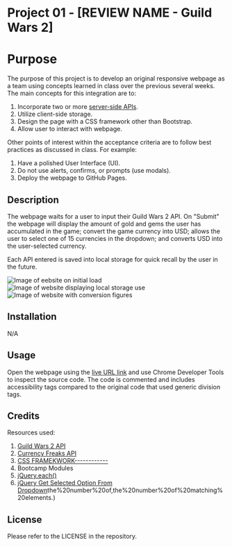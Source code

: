 # Project 01 - [REVIEW NAME - Guild Wars 2]

# Purpose
The purpose of this project is to develop an original responsive webpage as a team using concepts learned in class over the previous several weeks. The main concepts for this integration are to:
1) Incorporate two or more [server-side APIs](https://coding-boot-camp.github.io/full-stack/apis/api-resources).
2) Utilize client-side storage.
3) Design the page with a CSS framework other than Bootstrap.
4) Allow user to interact with webpage.

Other points of interest within the acceptance criteria are to follow best practices as discussed in class. For example:
1) Have a polished User Interface (UI).
2) Do not use alerts, confirms, or prompts (use modals).
3) Deploy the webpage to GitHub Pages.

## Description

The webpage waits for a user to input their Guild Wars 2 API. On "Submit" the webpage will display the amount of gold and gems the user has accumulated in the game; convert the game currency into USD; allows the user to select one of 15 currencies in the dropdown; and converts USD into the user-selected currency.

Each API entered is saved into local storage for quick recall by the user in the future.



![Image of eebsite on initial load](./assets/images/hanks-workday-scheduler.png)
![Image of website displaying local storage use]()
![Image of website with conversion figures]()


## Installation

N/A

## Usage

Open the webpage using the [live URL link](https://chloeeh.github.io/hanks-workday-scheduler/) and use Chrome Developer Tools to inspect the source code. The code is commented and includes accessibility tags compared to the original code that used generic division tags.


## Credits

Resources used:
1) [Guild Wars 2 API](https://wiki.guildwars2.com/wiki/API:Main)
2) [Currency Freaks API ](https://currencyfreaks.com/documentation.html)
3) [CSS FRAMEKWORK------------]() 
4) Bootcamp Modules
5) [jQuery.each()](https://api.jquery.com/jquery.each/#:~:text=each()%2C%20which%20is%20used,corresponding%20array%20value%20each%20time.)
6) [jQuery Get Selected Option From Dropdown](https://stackoverflow.com/questions/10659097/jquery-get-selected-option-from-dropdown)the%20number%20of,the%20number%20of%20matching%20elements.)



## License

Please refer to the LICENSE in the repository.